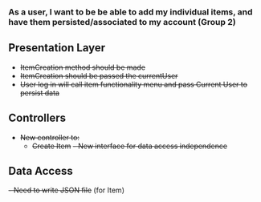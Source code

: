 ### As a user, I want to be be able to add my individual items, and have them persisted/associated to my account (Group 2)

## Presentation Layer
- ~~ItemCreation method should be made~~
- ~~ItemCreation should be passed the currentUser~~
- ~~User log in will call item functionality menu and pass Current User to persist data~~
## Controllers
- ~~New controller to:~~
    - ~~Create Item~~
~~- New interface for data access independence~~
## Data Access
~~- Need to write JSON file~~ (for Item)